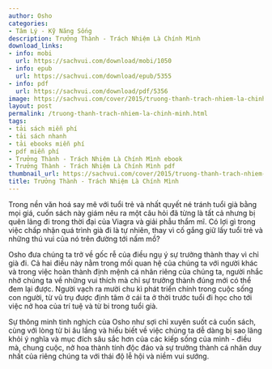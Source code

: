 ```yaml
---
author: Osho
categories:
- Tâm Lý - Kỹ Năng Sống
description: Trưởng Thành - Trách Nhiệm Là Chính Mình
download_links:
- info: mobi
  url: https://sachvui.com/download/mobi/1050
- info: epub
  url: https://sachvui.com/download/epub/5355
- info: pdf
  url: https://sachvui.com/download/pdf/5356
image: https://sachvui.com/cover/2015/truong-thanh-trach-nhiem-la-chinh-minh.jpg
layout: post
permalink: /truong-thanh-trach-nhiem-la-chinh-minh.html
tags:
- tải sách miễn phí
- tải sách nhanh
- tải ebooks miễn phí
- pdf miễn phí
- Trưởng Thành - Trách Nhiệm Là Chính Mình ebook
- Trưởng Thành - Trách Nhiệm Là Chính Mình pdf
thumbnail_url: https://sachvui.com/cover/2015/truong-thanh-trach-nhiem-la-chinh-minh.jpg
title: Trưởng Thành - Trách Nhiệm Là Chính Mình
---
```


 <div class="item-desc text-justify"> <p>Trong nền văn hoá say mê với tuổi trẻ và nhất quyết né tránh tuổi già bằng mọi giá, cuốn sách này giám nêu ra một câu hỏi đã từng là tất cả nhưng bị quên lãng đi trong thời đại của Viagra và giải phẫu thẩm mĩ. Có lợi gì trong việc chấp nhận quá trình già đi là tự nhiên, thay vì cố gắng giữ lấy tuổi trẻ và những thú vui của nó trên đường tới nấm mồ?</p><p>Osho đưa chúng ta trở về gốc rễ của điều ngụ ý sự trưởng thành thay vì chỉ già đi. Cả hai điều này nằm trong mối quan hệ của chúng ta với người khác và trong việc hoàn thành định mệnh cá nhân riêng của chúng ta, người nhắc nhở chúng ta về những vui thích mà chỉ sự trưởng thành đúng mới có thể đem lại được. Người vạch ra mười chu kì phát triển chính trong cuộc sống con người, từ vũ trụ được định tâm ở cái ta ở thời trước tuổi đi học cho tới việc nở hoa của trí tuệ và từ bi trong tuổi già.</p><p>Sự thông minh tinh nghịch của Osho như sợi chỉ xuyên suốt cả cuốn sách, cùng với lòng từ bi âu lắng và hiểu biết về việc chúng ta dễ dàng bị sao lãng khỏi ý nghĩa và mục đích sâu sắc hơn của các kiếp sống của mình - điều mà, chung cuộc, nở hoa thành tính độc đáo và sự trưởng thành cá nhân duy nhất của riêng chúng ta với thái độ lễ hội và niềm vui sướng.</p> </div>